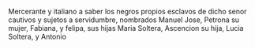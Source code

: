 Mercerante y italiano a saber los negros propios esclavos de dicho senor cautivos y sujetos a servidumbre, nombrados Manuel Jose, Petrona su mujer, Fabiana, y felipa, sus hijas Maria Soltera, Ascencion su hija, Lucia Soltera, y Antonio